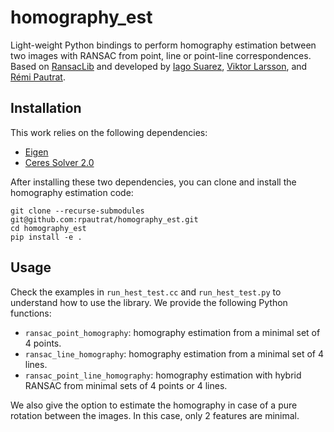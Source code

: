 # homography_est
Light-weight Python bindings to perform homography estimation between two images with RANSAC from point, line or point-line correspondences.
Based on [RansacLib](https://github.com/tsattler/RansacLib) and developed by [Iago Suarez](https://github.com/iago-suarez), [Viktor Larsson](https://github.com/vlarsson), and [Rémi Pautrat](https://github.com/rpautrat).

## Installation
This work relies on the following dependencies:
- [Eigen](http://eigen.tuxfamily.org/index.php?title=Main_Page)
- [Ceres Solver 2.0](http://ceres-solver.org/)

After installing these two dependencies, you can clone and install the homography estimation code:
```
git clone --recurse-submodules git@github.com:rpautrat/homography_est.git
cd homography_est
pip install -e .
```

## Usage
Check the examples in `run_hest_test.cc` and `run_hest_test.py` to understand how to use the library. We provide the following Python functions:
- `ransac_point_homography`: homography estimation from a minimal set of 4 points.
- `ransac_line_homography`: homography estimation from a minimal set of 4 lines.
- `ransac_point_line_homography`: homography estimation with hybrid RANSAC from minimal sets of 4 points or 4 lines.

We also give the option to estimate the homography in case of a pure rotation between the images. In this case, only 2 features are minimal.
